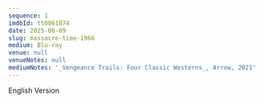 ```yaml
---
sequence: 1
imdbId: tt0061074
date: 2025-06-09
slug: massacre-time-1966
medium: Blu-ray
venue: null
venueNotes: null
mediumNotes: '_Vengeance Trails: Four Classic Westerns_, Arrow, 2021'
---
```


English Version